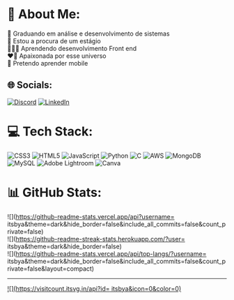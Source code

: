 # 💫 About Me:
🧠 Graduando em análise e desenvolvimento de sistemas<br>🔎 Estou a procura de um estágio<br>👩🏾‍💻 Aprendendo desenvolvimento Front end<br>❤️‍🔥 Apaixonada por esse universo<br>📲 Pretendo aprender mobile<br>


## 🌐 Socials:
[![Discord](https://img.shields.io/badge/Discord-%237289DA.svg?logo=discord&logoColor=white)](https://discord.gg/.itsbya) [![LinkedIn](https://img.shields.io/badge/LinkedIn-%230077B5.svg?logo=linkedin&logoColor=white)](https://linkedin.com/in/www.linkedin.com/in/ana-beatriz-carvalho-esmaile-17a3b519a) 

# 💻 Tech Stack:
![CSS3](https://img.shields.io/badge/css3-%231572B6.svg?style=for-the-badge&logo=css3&logoColor=white) ![HTML5](https://img.shields.io/badge/html5-%23E34F26.svg?style=for-the-badge&logo=html5&logoColor=white) ![JavaScript](https://img.shields.io/badge/javascript-%23323330.svg?style=for-the-badge&logo=javascript&logoColor=%23F7DF1E) ![Python](https://img.shields.io/badge/python-3670A0?style=for-the-badge&logo=python&logoColor=ffdd54) ![C](https://img.shields.io/badge/c-%2300599C.svg?style=for-the-badge&logo=c&logoColor=white) ![AWS](https://img.shields.io/badge/AWS-%23FF9900.svg?style=for-the-badge&logo=amazon-aws&logoColor=white) ![MongoDB](https://img.shields.io/badge/MongoDB-%234ea94b.svg?style=for-the-badge&logo=mongodb&logoColor=white) ![MySQL](https://img.shields.io/badge/mysql-%2300f.svg?style=for-the-badge&logo=mysql&logoColor=white) ![Adobe Lightroom](https://img.shields.io/badge/Adobe%20Lightroom-31A8FF.svg?style=for-the-badge&logo=Adobe%20Lightroom&logoColor=white) ![Canva](https://img.shields.io/badge/Canva-%2300C4CC.svg?style=for-the-badge&logo=Canva&logoColor=white)
# 📊 GitHub Stats:
![](https://github-readme-stats.vercel.app/api?username= itsbya&theme=dark&hide_border=false&include_all_commits=false&count_private=false)<br/>
![](https://github-readme-streak-stats.herokuapp.com/?user= itsbya&theme=dark&hide_border=false)<br/>
![](https://github-readme-stats.vercel.app/api/top-langs/?username= itsbya&theme=dark&hide_border=false&include_all_commits=false&count_private=false&layout=compact)

---
[![](https://visitcount.itsvg.in/api?id= itsbya&icon=0&color=0)](https://visitcount.itsvg.in)

<!-- Proudly created with GPRM ( https://gprm.itsvg.in ) -->
